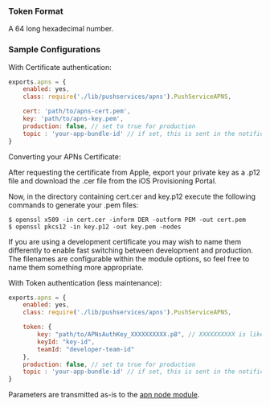 ### Token Format

A 64 long hexadecimal number.

### Sample Configurations

With Certificate authentication:

``` javascript
exports.apns = {
    enabled: yes,
    class: require('./lib/pushservices/apns').PushServiceAPNS,

    cert: 'path/to/apns-cert.pem',
    key: 'path/to/apns-key.pem',
    production: false, // set to true for production
    topic : 'your-app-bundle-id' // if set, this is sent in the notification.
}
```

Converting your APNs Certificate:

After requesting the certificate from Apple, export your private key as a .p12 file and download the .cer file from the iOS Provisioning Portal.

Now, in the directory containing cert.cer and key.p12 execute the following commands to generate your .pem files:

    $ openssl x509 -in cert.cer -inform DER -outform PEM -out cert.pem
    $ openssl pkcs12 -in key.p12 -out key.pem -nodes

If you are using a development certificate you may wish to name them differently to enable fast switching between development and production. The filenames are configurable within the module options, so feel free to name them something more appropriate.


With Token authentication (less maintenance):

``` javascript
exports.apns = {
    enabled: yes,
    class: require('./lib/pushservices/apns').PushServiceAPNS,

    token: {
        key: "path/to/APNsAuthKey_XXXXXXXXXX.p8", // XXXXXXXXXX is likely your key-id
        keyId: "key-id",
        teamId: "developer-team-id"
    },
    production: false, // set to true for production
    topic : 'your-app-bundle-id' // if set, this is sent in the notification.
}
```

Parameters are transmitted as-is to the [apn node module](https://github.com/argon/node-apn).

